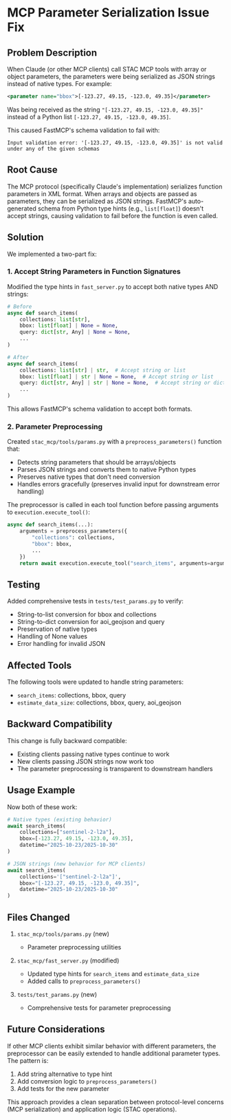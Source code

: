 

# MCP Parameter Serialization Issue Fix

## Problem Description

When Claude (or other MCP clients) call STAC MCP tools with array or object parameters, the parameters were being serialized as JSON strings instead of native types. For example:

```xml
<parameter name="bbox">[-123.27, 49.15, -123.0, 49.35]</parameter>
```

Was being received as the string `"[-123.27, 49.15, -123.0, 49.35]"` instead of a Python list `[-123.27, 49.15, -123.0, 49.35]`.

This caused FastMCP's schema validation to fail with:
```
Input validation error: '[-123.27, 49.15, -123.0, 49.35]' is not valid under any of the given schemas
```

## Root Cause

The MCP protocol (specifically Claude's implementation) serializes function parameters in XML format. When arrays and objects are passed as parameters, they can be serialized as JSON strings. FastMCP's auto-generated schema from Python type hints (e.g., `list[float]`) doesn't accept strings, causing validation to fail before the function is even called.

## Solution

We implemented a two-part fix:

### 1. Accept String Parameters in Function Signatures

Modified the type hints in `fast_server.py` to accept both native types AND strings:

```python
# Before
async def search_items(
    collections: list[str],
    bbox: list[float] | None = None,
    query: dict[str, Any] | None = None,
    ...
)

# After
async def search_items(
    collections: list[str] | str,  # Accept string or list
    bbox: list[float] | str | None = None,  # Accept string or list
    query: dict[str, Any] | str | None = None,  # Accept string or dict
    ...
)
```

This allows FastMCP's schema validation to accept both formats.

### 2. Parameter Preprocessing

Created `stac_mcp/tools/params.py` with a `preprocess_parameters()` function that:
- Detects string parameters that should be arrays/objects
- Parses JSON strings and converts them to native Python types
- Preserves native types that don't need conversion
- Handles errors gracefully (preserves invalid input for downstream error handling)

The preprocessor is called in each tool function before passing arguments to `execution.execute_tool()`:

```python
async def search_items(...):
    arguments = preprocess_parameters({
        "collections": collections,
        "bbox": bbox,
        ...
    })
    return await execution.execute_tool("search_items", arguments=arguments, ...)
```

## Testing

Added comprehensive tests in `tests/test_params.py` to verify:
- String-to-list conversion for bbox and collections
- String-to-dict conversion for aoi_geojson and query
- Preservation of native types
- Handling of None values
- Error handling for invalid JSON

## Affected Tools

The following tools were updated to handle string parameters:
- `search_items`: collections, bbox, query
- `estimate_data_size`: collections, bbox, query, aoi_geojson

## Backward Compatibility

This change is fully backward compatible:
- Existing clients passing native types continue to work
- New clients passing JSON strings now work too
- The parameter preprocessing is transparent to downstream handlers

## Usage Example

Now both of these work:

```python
# Native types (existing behavior)
await search_items(
    collections=["sentinel-2-l2a"],
    bbox=[-123.27, 49.15, -123.0, 49.35],
    datetime="2025-10-23/2025-10-30"
)

# JSON strings (new behavior for MCP clients)
await search_items(
    collections='["sentinel-2-l2a"]',
    bbox="[-123.27, 49.15, -123.0, 49.35]",
    datetime="2025-10-23/2025-10-30"
)
```

## Files Changed

1. `stac_mcp/tools/params.py` (new)
   - Parameter preprocessing utilities

2. `stac_mcp/fast_server.py` (modified)
   - Updated type hints for `search_items` and `estimate_data_size`
   - Added calls to `preprocess_parameters()`

3. `tests/test_params.py` (new)
   - Comprehensive tests for parameter preprocessing

## Future Considerations

If other MCP clients exhibit similar behavior with different parameters, the preprocessor can be easily extended to handle additional parameter types. The pattern is:

1. Add string alternative to type hint
2. Add conversion logic to `preprocess_parameters()`
3. Add tests for the new parameter

This approach provides a clean separation between protocol-level concerns (MCP serialization) and application logic (STAC operations).
